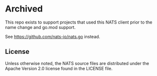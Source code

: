 # Archived

This repo exists to support projects that used this NATS client prior to the name change and go.mod support.

See https://github.com/nats-io/nats.go instead.

## License

Unless otherwise noted, the NATS source files are distributed
under the Apache Version 2.0 license found in the LICENSE file.

